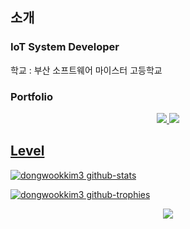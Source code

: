 ## 소개

### IoT System Developer<br>

학교 : 부산 소프트웨어 마이스터 고등학교<br>


### Portfolio


<div align=center>
	<a href="https://velog.io/@dongwook_kim7"><img src="https://img.shields.io/badge/Velog-20c997?style=flat-square&logo=velog&logoColor=white"/>
	<a href="https://www.notion.so/4bcee3d2019442308d332e9be3b0891c"><img src="https://img.shields.io/badge/Notion-000000?style=flat-square&logo=notion&logoColor=white"/>
</div>

## Level

![dongwookkim3 github-stats](https://stats.dooboo.io/api/github-stats-advanced?login=dongwookkim3)

![dongwookkim3 github-trophies](https://stats.dooboo.io/api/github-trophies?login=dongwookkim3)


<div align=center>
<img src="https://github-readme-stats.vercel.app/api?username=dongwookkim3&bg_color=30,e96443,904e95&title_color=fff&text_color=fff"/>
</div>
